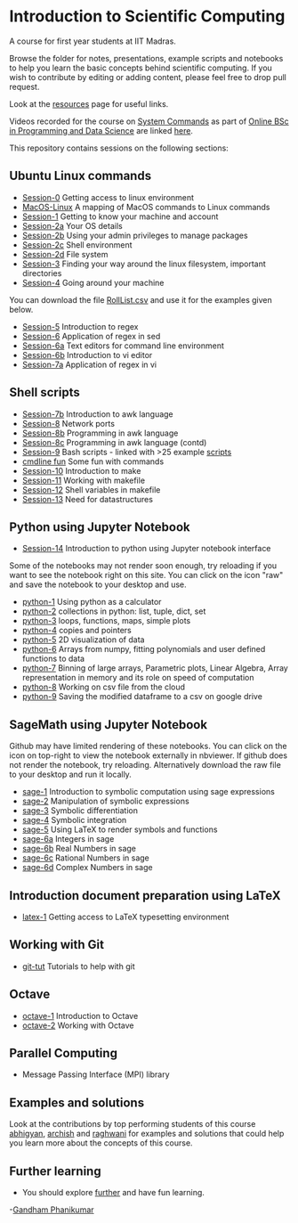 # Introduction to Scientific Computing

A course for first year students at IIT Madras.

Browse the folder for notes, presentations, example scripts and notebooks to help you learn the basic concepts behind scientific computing. If you wish to contribute by editing or adding content, please feel free to drop pull request.

Look at the [resources](resources.md) page for useful links.

Videos recorded for the course on [System Commands](https://onlinedegree.iitm.ac.in/course_pages/BSCSE2001.html) as part of [Online BSc in Programming and Data Science](https://onlinedegree.iitm.ac.in/) are linked [here](videos.md).

This repository contains sessions on the following sections:
## Ubuntu Linux commands
 * [Session-0](lessons/Session0.md) Getting access to linux environment
 * [MacOS-Linux](lessons/macos-linux-map.md) A mapping of MacOS commands to Linux commands
 * [Session-1](lessons/Session1.md) Getting to know your machine and account
 * [Session-2a](lessons/Session2a.md) Your OS details
 * [Session-2b](lessons/Session2b.md) Using your admin privileges to manage packages
 * [Session-2c](lessons/Session2c.md) Shell environment
 * [Session-2d](lessons/Session2d.md) File system
 * [Session-3](lessons/Session3.md) Finding your way around the linux filesystem, important directories
 * [Session-4](lessons/Session4.md) Going around your machine

You can download the file [RollList.csv](scripts/RollList.csv) and use it for the examples given below.

 * [Session-5](lessons/Session5.md) Introduction to regex
 * [Session-6](lessons/Session6.md) Application of regex in sed
 * [Session-6a](lessons/Session6a.md) Text editors for command line environment
 * [Session-6b](lessons/Session6b.md) Introduction to vi editor
 * [Session-7a](lessons/Session7a.md) Application of regex in vi

## Shell scripts
 * [Session-7b](lessons/Session7b.md) Introduction to awk language
 * [Session-8](lessons/Session8.md) Network ports
 * [Session-8b](lessons/Session8b.md) Programming in awk language
 * [Session-8c](lessons/Session8c.md) Programming in awk language (contd)
 * [Session-9](lessons/Session9.md) Bash scripts - linked with >25 example [scripts](./scripts)
 * [cmdline fun](lessons/cmdline.md) Some fun with commands
 * [Session-10](lessons/Session10.md) Introduction to make
 * [Session-11](lessons/Session11.md) Working with makefile
 * [Session-12](lessons/Session12.md) Shell variables in makefile
 * [Session-13](lessons/Session13.md) Need for datastructures

## Python using Jupyter Notebook
 * [Session-14](lessons/Session14.md) Introduction to python using Jupyter notebook interface

Some of the notebooks may not render soon enough, try reloading if you want to see the notebook right on this site. You can click on the icon "raw" and save the notebook to your desktop and use. 

 * [python-1](notebooks/python-1.ipynb) Using python as a calculator
 * [python-2](notebooks/python-2.ipynb) collections in python: list, tuple, dict, set
 * [python-3](notebooks/python-3.ipynb) loops, functions, maps, simple plots
 * [python-4](notebooks/python-4.ipynb) copies and pointers
 * [python-5](notebooks/python-5.ipynb) 2D visualization of data
 * [python-6](notebooks/python-6.ipynb) Arrays from numpy, fitting polynomials and user defined functions to data
 * [python-7](notebooks/python-7.ipynb) Binning of large arrays, Parametric plots, Linear Algebra, Array representation in memory and its role on speed of computation
 * [python-8](notebooks/python-8.ipynb) Working on csv file from the cloud
 * [python-9](notebooks/python-9.md) Saving the modified dataframe to a csv on google drive

## SageMath using Jupyter Notebook
Github may have limited rendering of these notebooks. You can click on the icon on top-right to view the notebook externally in nbviewer. If github does not render the notebook, try reloading. Alternatively download the raw file to your desktop and run it locally.
 * [sage-1](notebooks/sage-1.ipynb) Introduction to symbolic computation using sage expressions
 * [sage-2](notebooks/sage-2.ipynb) Manipulation of symbolic expressions
 * [sage-3](notebooks/sage-3.ipynb) Symbolic differentiation
 * [sage-4](notebooks/sage-4.ipynb) Symbolic integration
 * [sage-5](notebooks/sage-5.ipynb) Using LaTeX to render symbols and functions
 * [sage-6a](notebooks/sage-6a.ipynb) Integers in sage
 * [sage-6b](notebooks/sage-6b.ipynb) Real Numbers in sage
 * [sage-6c](notebooks/sage-6c.ipynb) Rational Numbers in sage
 * [sage-6d](notebooks/sage-6d.ipynb) Complex Numbers in sage

## Introduction document preparation using LaTeX
 * [latex-1](lessons/latex-1.md) Getting access to LaTeX typesetting environment

## Working with Git

 * [git-tut](lessons/git-tut.md) Tutorials to help with git

## Octave
 * [octave-1](lessons/octave-1.md) Introduction to Octave
 * [octave-2](lessons/octave-2.md) Working with Octave

## Parallel Computing

 * Message Passing Interface (MPI) library

## Examples and solutions

Look at the contributions by top performing students of this course [abhigyan](abhigyan/README.md), [archish](archish/README.md) and [raghwani](raghwani/README.md) for examples and solutions that could help you learn more about the concepts of this course.

## Further learning

 * You should explore [further](lessons/further.md) and have fun learning.

-[Gandham Phanikumar](https://mme.iitm.ac.in/gphani/)
